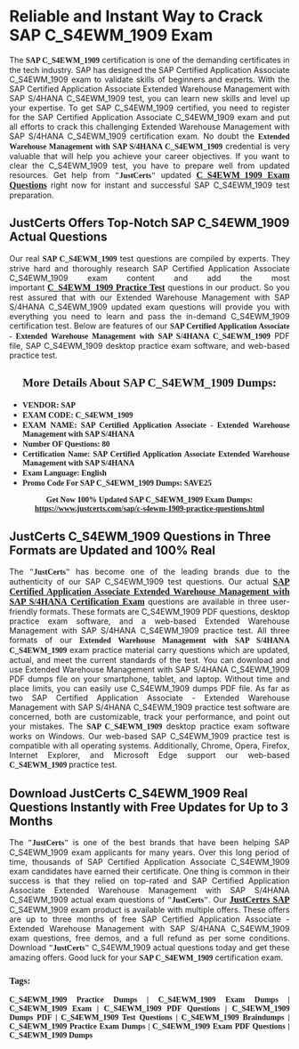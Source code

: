 <h1><strong>Reliable and Instant Way to Crack SAP C_S4EWM_1909 Exam</strong></h1>

<p style="text-align: justify;">The <span style="font-family:Georgia,serif;"><strong>SAP C_S4EWM_1909</strong></span> certification is one of the demanding certificates in the tech industry. SAP has designed the SAP Certified Application Associate C_S4EWM_1909 exam to validate skills of beginners and experts. With the SAP Certified Application Associate Extended Warehouse Management with SAP S/4HANA C_S4EWM_1909 test, you can learn new skills and level up your expertise. To get SAP C_S4EWM_1909 certified, you need to register for the SAP Certified Application Associate C_S4EWM_1909 exam and put all efforts to crack this challenging Extended Warehouse Management with SAP S/4HANA C_S4EWM_1909 certification exam. No doubt the <span style="font-family:Georgia,serif;"><strong>Extended Warehouse Management with SAP S/4HANA C_S4EWM_1909</strong></span> credential is very valuable that will help you achieve your career objectives. If you want to clear the C_S4EWM_1909 test, you have to prepare well from updated resources. Get help from <span style="font-size:14px;"><span style="font-family:Georgia,serif;"><strong>"JustCerts"</strong></span></span> updated <a href="https://www.justcerts.com/sap/c-s4ewm-1909-practice-questions.html"><span style="font-size:16px;"><span style="font-family:Georgia,serif;"><strong>C_S4EWM_1909 Exam Questions</strong></span></span></a> right now for instant and successful SAP C_S4EWM_1909 test preparation.</p>

<h2><strong>JustCerts Offers Top-Notch SAP C_S4EWM_1909 Actual Questions </strong></h2>

<p style="text-align: justify;">Our real <span style="font-family:Georgia,serif;"><strong>SAP C_S4EWM_1909</strong></span> test questions are compiled by experts. They strive hard and thoroughly research SAP Certified Application Associate C_S4EWM_1909 exam content and add the most important <a href="https://www.justcerts.com/sap/c-s4ewm-1909-practice-questions.html"><span style="font-size:16px;"><span style="font-family:Georgia,serif;"><strong>C_S4EWM_1909 Practice Test</strong></span></span></a> questions in our product. So you rest assured that with our Extended Warehouse Management with SAP S/4HANA C_S4EWM_1909 updated exam questions will provide you with everything you need to learn and pass the in-demand C_S4EWM_1909 certification test. Below are features of our <span style="font-family:Georgia,serif;"><strong>SAP Certified Application Associate - Extended Warehouse Management with SAP S/4HANA C_S4EWM_1909</strong></span> PDF file, SAP C_S4EWM_1909 desktop practice exam software, and web-based practice test.</p>

<h2 style="text-align: center;"><strong><span style="font-family:Georgia,serif;">More Details About SAP C_S4EWM_1909 Dumps:</span></strong></h2>

<ul>
	<li style="text-align: justify;"><span style="font-size:14px;"><span style="font-family:Georgia,serif;"><strong>VENDOR: SAP</strong></span></span></li>
	<li style="text-align: justify;"><span style="font-size:14px;"><span style="font-family:Georgia,serif;"><strong>EXAM CODE: C_S4EWM_1909</strong></span></span></li>
	<li style="text-align: justify;"><span style="font-size:14px;"><span style="font-family:Georgia,serif;"><strong>EXAM NAME: SAP Certified Application Associate - Extended Warehouse Management with SAP S/4HANA</strong></span></span></li>
	<li style="text-align: justify;"><span style="font-size:14px;"><span style="font-family:Georgia,serif;"><strong>Number OF Questions: 80</strong></span></span></li>
	<li style="text-align: justify;"><span style="font-size:14px;"><span style="font-family:Georgia,serif;"><strong>Certification Name: SAP Certified Application Associate Extended Warehouse Management with SAP S/4HANA</strong></span></span></li>
	<li style="text-align: justify;"><span style="font-size:14px;"><span style="font-family:Georgia,serif;"><strong>Exam Language: English</strong></span></span></li>
	<li style="text-align: justify;"><span style="font-size:14px;"><span style="font-family:Georgia,serif;"><strong>Promo Code For SAP C_S4EWM_1909 Dumps: SAVE25</strong></span></span></li>
</ul>

<p style="text-align: center;"><strong><span style="font-family:Georgia,serif;"><span style="font-size:14px;">Get Now 100% Updated SAP C_S4EWM_1909 Exam Dumps:</span> <a href="https://www.justcerts.com/sap/c-s4ewm-1909-practice-questions.html">https://www.justcerts.com/sap/c-s4ewm-1909-practice-questions.html</a></span></strong></p>

<h2><strong>JustCerts C_S4EWM_1909 Questions in Three Formats are Updated and 100% Real</strong></h2>

<p style="text-align: justify;">The <span style="font-size:14px;"><span style="font-family:Georgia,serif;"><strong>"JustCerts"</strong></span></span> has become one of the leading brands due to the authenticity of our SAP C_S4EWM_1909 test questions. Our actual <a href="https://www.justcerts.com/sap/sap-certified-application-associate-certification-exams.html"><span style="font-size:16px;"><span style="font-family:Georgia,serif;"><strong>SAP Certified Application Associate Extended Warehouse Management with SAP S/4HANA Certification Exam</strong></span></span></a> questions are available in three user-friendly formats. These formats are C_S4EWM_1909 PDF questions, desktop practice exam software, and a web-based Extended Warehouse Management with SAP S/4HANA C_S4EWM_1909 practice test. All three formats of our <strong><span style="font-family:Georgia,serif;">Extended Warehouse Management with SAP S/4HANA C_S4EWM_1909</span></strong> exam practice material carry questions which are updated, actual, and meet the current standards of the test. You can download and use Extended Warehouse Management with SAP S/4HANA C_S4EWM_1909 PDF dumps file on your smartphone, tablet, and laptop. Without time and place limits, you can easily use C_S4EWM_1909 dumps PDF file. As far as two SAP Certified Application Associate - Extended Warehouse Management with SAP S/4HANA C_S4EWM_1909 practice test software are concerned, both are customizable, track your performance, and point out your mistakes. The <span style="font-family:Georgia,serif;"><strong>SAP C_S4EWM_1909</strong></span> desktop practice exam software works on Windows. Our web-based SAP C_S4EWM_1909 practice test is compatible with all operating systems. Additionally, Chrome, Opera, Firefox, Internet Explorer, and Microsoft Edge support our web-based <span style="font-family:Georgia,serif;"><strong>C_S4EWM_1909 </strong></span> practice test.</p>

<h2><strong>Download JustCerts C_S4EWM_1909 Real Questions Instantly with Free Updates for Up to 3 Months</strong></h2>

<p style="text-align: justify;">The <span style="font-family:Georgia,serif;"><span style="font-size:14px;"><strong>"JustCerts"</strong></span></span> is one of the best brands that have been helping SAP C_S4EWM_1909 exam applicants for many years. Over this long period of time, thousands of SAP Certified Application Associate C_S4EWM_1909 exam candidates have earned their certificate. One thing is common in their success is that they relied on top-rated and SAP Certified Application Associate Extended Warehouse Management with SAP S/4HANA C_S4EWM_1909 actual exam questions of <span style="font-family:Georgia,serif;"><span style="font-size:14px;"><strong>"JustCerts"</strong></span></span>. Our <a href="https://www.justcerts.com/sap-certification-exams.html"><span style="font-size:16px;"><span style="font-family:Georgia,serif;"><strong>JustCertrs SAP</strong></span></span></a> C_S4EWM_1909 exam product is available with multiple offers. These offers are up to three months of free SAP Certified Application Associate - Extended Warehouse Management with SAP S/4HANA C_S4EWM_1909 exam questions, free demos, and a full refund as per some conditions. Download <span style="font-family:Georgia,serif;"><span style="font-size:14px;"><strong>"JustCerts"</strong></span></span> C_S4EWM_1909 actual questions today and get these amazing offers. Good luck for your <span style="font-family:Georgia,serif;"><strong>SAP C_S4EWM_1909</strong></span> certification exam.</p>

<h3 style="text-align: justify;"><span style="font-family:Georgia,serif;"><strong>Tags:</strong></span></h3>

<p style="text-align: justify;"><span style="font-family:Georgia,serif;"><strong>C_S4EWM_1909 Practice Dumps | C_S4EWM_1909 Exam Dumps | C_S4EWM_1909 Exam | C_S4EWM_1909 PDF Questions | C_S4EWM_1909 Dumps PDF | C_S4EWM_1909 Test Questions | C_S4EWM_1909 Braindumps | C_S4EWM_1909 Practice Exam Dumps | C_S4EWM_1909 Exam PDF Questions | C_S4EWM_1909 Dumps</strong></span></p>
